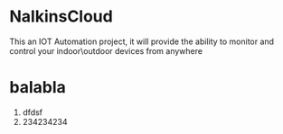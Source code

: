 # NalkinsCloud
This an IOT Automation project, it will provide the ability to monitor and control your indoor\outdoor devices from anywhere


# balabla
1. dfdsf
2. 234234234
